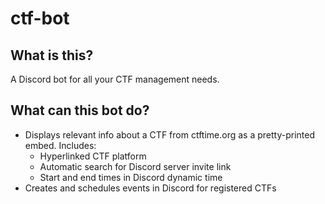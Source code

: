 # ctf-bot

## What is this?
A Discord bot for all your CTF management needs. 

## What can this bot do?
- Displays relevant info about a CTF from ctftime.org as a pretty-printed embed. Includes:
	- Hyperlinked CTF platform
	- Automatic search for Discord server invite link
	- Start and end times in Discord dynamic time
- Creates and schedules events in Discord for registered CTFs
